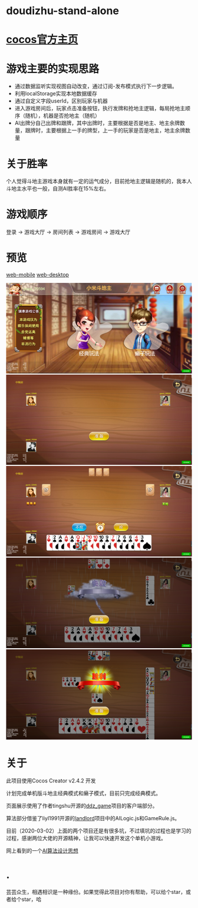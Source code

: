 # doudizhu-stand-alone

[cocos官方主页](https://www.cocos.com/)
=========================


游戏主要的实现思路
=========================
- 通过数据监听实现视图自动改变，通过订阅-发布模式执行下一步逻辑。
- 利用localStorage实现本地数据缓存
- 通过自定义字段userId，区别玩家与机器
- 进入游戏房间后，玩家点击准备按钮，执行发牌和抢地主逻辑，每局抢地主顺序（随机），机器是否抢地主（随机）
- AI出牌分自己出牌和跟牌，其中出牌时，主要根据是否是地主、地主余牌数量，跟牌时，主要根据上一手的牌型，上一手的玩家是否是地主，地主余牌数量

关于胜率
=========================
个人觉得斗地主游戏本身就有一定的运气成分，目前抢地主逻辑是随机的，我本人斗地主水平也一般，自测AI胜率在15%左右。


游戏顺序
=========================
登录 -> 游戏大厅 -> 房间列表 -> 游戏房间 -> 游戏大厅

预览
=========================
[web-mobile](https://vyulinlin.github.io/doudizhu-stand-alone/dist/web-mobile/)
[web-desktop](https://vyulinlin.github.io/doudizhu-stand-alone/dist/web-desktop/)

![](https://raw.githubusercontent.com/vyulinlin/doudizhu-stand-alone/master/image/hall.png)
![](https://raw.githubusercontent.com/vyulinlin/doudizhu-stand-alone/master/image/notReady.png)
![](https://raw.githubusercontent.com/vyulinlin/doudizhu-stand-alone/master/image/landlord.png)
![](https://raw.githubusercontent.com/vyulinlin/doudizhu-stand-alone/master/image/lose.png)
![](https://raw.githubusercontent.com/vyulinlin/doudizhu-stand-alone/master/image/win.png)

关于
=========================
此项目使用Cocos Creator v2.4.2 开发
 
计划完成单机版斗地主经典模式和癞子模式，目前只完成经典模式。

页面展示使用了作者tingshu开源的[ddz_game](https://github.com/tinyshu/ddz_game)项目的客户端部分。

算法部分借鉴了liyl1991开源的[landlord](https://github.com/liyl1991/landlord)项目中的AILogic.js和GameRule.js。

目前（2020-03-02）上面的两个项目还是有很多坑，不过填坑的过程也是学习的过程，感谢两位大佬的开源精神，让我可以快速开发这个单机小游戏。

网上看到的一个[AI算法设计思想](https://www.iteye.com/blog/programming-1491470)

<!-- 打赏作者杯咖啡 -->
.
=========================
芸芸众生，相遇相识是一种缘份。如果觉得此项目对你有帮助，可以给个star，或者给个star，哈

<!-- <img src="" width="220" height="220" alt="赞赏码" style="float: left;"/> -->
